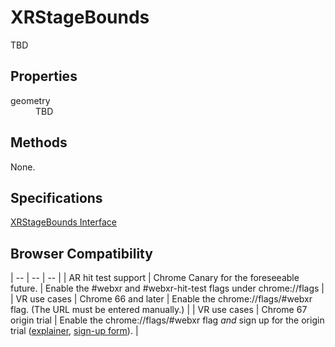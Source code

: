 # XRStageBounds

TBD

## Properties

<dl>
  <dt>geometry</dt>
  <dd>TBD</dd>
</dl>

## Methods

None.

## Specifications

[XRStageBounds Interface](https://immersive-web.github.io/webxr/spec/latest/#xrstagebounds-interface)

## Browser Compatibility

| -- | -- | -- |
| AR hit test support | Chrome Canary for the foreseeable future. | Enable the #webxr and #webxr-hit-test flags under chrome://flags |
| VR use cases | Chrome 66 and later | Enable the chrome://flags/#webxr flag. (The URL must be entered manually.) |
| VR use cases | Chrome 67 origin trial | Enable the chrome://flags/#webxr flag *and* sign up for the origin trial ([explainer](https://github.com/GoogleChrome/OriginTrials/blob/gh-pages/developer-guide.md), [sign-up form](http://bit.ly/OriginTrialSignup)). |
